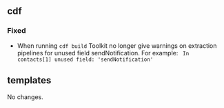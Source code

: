 ## cdf 

### Fixed

- When running `cdf build` Toolkit no longer give warnings on extraction
pipelines for unused field sendNotification. For example: ` In
contacts[1] unused field: 'sendNotification'`

## templates

No changes.